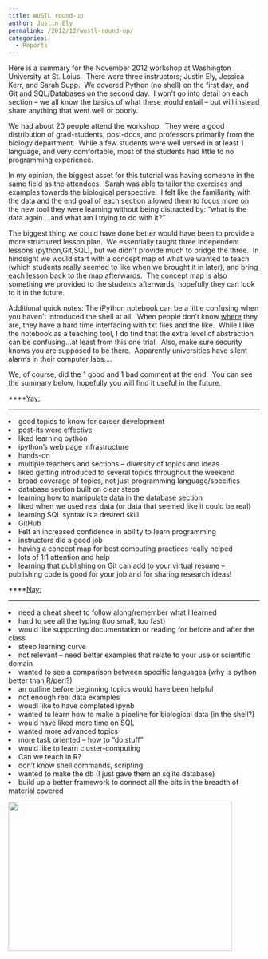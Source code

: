 ```yaml
---
title: WUSTL round-up
author: Justin Ely
permalink: /2012/12/wustl-round-up/
categories:
  - Reports
---
```

Here is a summary for the November 2012 workshop at Washington University at St. Loius.  There were three instructors; Justin Ely, Jessica Kerr, and Sarah Supp.  We covered Python (no shell) on the first day, and Git and SQL/Databases on the second day.  I won&#8217;t go into detail on each section &#8211; we all know the basics of what these would entail &#8211; but will instead share anything that went well or poorly.

We had about 20 people attend the workshop.  They were a good distribution of grad-students, post-docs, and professors primarily from the biology department.  While a few students were well versed in at least 1 language, and very comfortable, most of the students had little to no programming experience.

In my opinion, the biggest asset for this tutorial was having someone in the same field as the attendees.  Sarah was able to tailor the exercises and examples towards the biological perspective.  I felt like the familiarity with the data and the end goal of each section allowed them to focus more on the new tool they were learning without being distracted by: &#8220;what is the data again&#8230;.and what am I trying to do with it?&#8221;.

The biggest thing we could have done better would have been to provide a more structured lesson plan.  We essentially taught three independent lessons (python,Git,SQL), but we didn&#8217;t provide much to bridge the three.  In hindsight we would start with a concept map of what we wanted to teach (which students really seemed to like when we brought it in later), and bring each lesson back to the map afterwards.  The concept map is also something we provided to the students afterwards, hopefully they can look to it in the future.

Additional quick notes: The iPython notebook can be a little confusing when you haven&#8217;t introduced the shell at all.  When people don&#8217;t know <span style="text-decoration: underline;">where</span> they are, they have a hard time interfacing with txt files and the like.  While I like the notebook as a teaching tool, I do find that the extra level of abstraction can be confusing&#8230;at least from this one trial.  Also, make sure security knows you are supposed to be there.  Apparently universities have silent alarms in their computer labs&#8230;.

We, of course, did the 1 good and 1 bad comment at the end.  You can see the summary below, hopefully you will find it useful in the future.

****<span style="text-decoration: underline;">Yay:</span>  
****

<li dir="ltr">
  good topics to know for career development
</li>
<li dir="ltr">
  post-its were effective
</li>
<li dir="ltr">
  liked learning python
</li>
<li dir="ltr">
  ipython’s web page infrastructure
</li>
<li dir="ltr">
  hands-on
</li>
<li dir="ltr">
  multiple teachers and sections &#8211; diversity of topics and ideas
</li>
<li dir="ltr">
  liked getting introduced to several topics throughout the weekend
</li>
<li dir="ltr">
  broad coverage of topics, not just programming language/specifics
</li>
<li dir="ltr">
  database section built on clear steps
</li>
<li dir="ltr">
  learning how to manipulate data in the database section
</li>
<li dir="ltr">
  liked when we used real data (or data that seemed like it could be real)
</li>
<li dir="ltr">
  learning SQL syntax is a desired skill
</li>
<li dir="ltr">
  GitHub
</li>
<li dir="ltr">
  Felt an increased confidence in ability to learn programming
</li>
<li dir="ltr">
  instructors did a good job
</li>
<li dir="ltr">
  having a concept map for best computing practices really helped
</li>
<li dir="ltr">
  lots of 1:1 attention and help
</li>
<li dir="ltr">
  learning that publishing on Git can add to your virtual resume &#8211; publishing code is good for your job and for sharing research ideas!
</li>

****<span style="text-decoration: underline;">Nay:</span>  
****

<li dir="ltr">
  need a cheat sheet to follow along/remember what I learned
</li>
<li dir="ltr">
  hard to see all the typing (too small, too fast)
</li>
<li dir="ltr">
  would like supporting documentation or reading for before and after the class
</li>
<li dir="ltr">
  steep learning curve
</li>
<li dir="ltr">
  not relevant &#8211; need better examples that relate to your use or scientific domain
</li>
<li dir="ltr">
  wanted to see a comparison between specific languages (why is python better than R/perl?)
</li>
<li dir="ltr">
  an outline before beginning topics would have been helpful
</li>
<li dir="ltr">
  not enough real data examples
</li>
<li dir="ltr">
  woudl like to have completed ipynb
</li>
<li dir="ltr">
  wanted to learn how to make a pipeline for biological data (in the shell?)
</li>
<li dir="ltr">
  would have liked more time on SQL
</li>
<li dir="ltr">
  wanted more advanced topics
</li>
<li dir="ltr">
  more task oriented &#8211; how to “do stuff”
</li>
<li dir="ltr">
  would like to learn cluster-computing
</li>
<li dir="ltr">
  Can we teach in R?
</li>
<li dir="ltr">
  don’t know shell commands, scripting
</li>
<li dir="ltr">
  wanted to make the db (I just gave them an sqlite database)
</li>
<li dir="ltr">
  build up a better framework to connect all the bits in the breadth of material covered
</li>

[<img class="alignnone size-full wp-image-1301" title="wustl-police" src="http://files.software-carpentry.org/training-course/2012/12/wustl-police.jpg" alt="" width="448" height="299" />][1]

&nbsp;

 [1]: http://files.software-carpentry.org/training-course/2012/12/wustl-police.jpg
